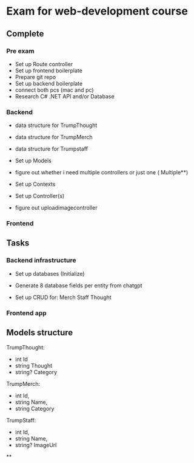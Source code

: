 # Exam for web-development course


## Complete
### Pre exam
- Set up Route controller
- Set up frontend boilerplate
- Prepare git repo
- Set up backend boilerplate
- connect both pcs (mac and pc) 
- Research C# .NET API and/or Database

### Backend
- data structure for TrumpThought
- data structure for TrumpMerch
- data structure for Trumpstaff

- Set up Models

- figure out whether i need multiple controllers or just one ( Multiple**)

- Set up Contexts
- Set up Controller(s)
- figure out uploadimagecontroller

### Frontend

## Tasks
### Backend infrastructure

- Set up databases (Initialize)
- Generate 8 database fields per entity from chatgpt

- Set up CRUD for:
    Merch
    Staff
    Thought


### Frontend app



## Models structure
TrumpThought:
- int Id
- string Thought
- string? Category

TrumpMerch:
- int Id,
- string Name,
- string Category

TrumpStaff:
- int Id,
- string Name,
- string? ImageUrl





**